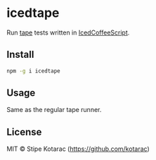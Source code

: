 # icedtape

Run [tape](https://github.com/substack/tape) tests written in [IcedCoffeeScript](https://github.com/maxtaco/coffee-script).


## Install

```sh
npm -g i icedtape
```


## Usage

Same as the regular tape runner.


## License

MIT © Stipe Kotarac (https://github.com/kotarac)
